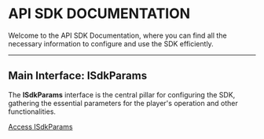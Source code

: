 # API SDK DOCUMENTATION

Welcome to the API SDK Documentation, where you can find all the necessary information to configure and use the SDK efficiently.

***

## Main Interface: **ISdkParams**

The **ISdkParams** interface is the central pillar for configuring the SDK, gathering the essential parameters for the player's operation and other functionalities.

[Access ISdkParams](auto_doc/interfaces/ISdkParams.md)
